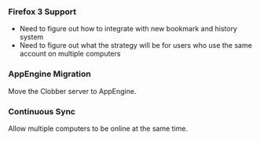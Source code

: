 ### Firefox 3 Support ###
  * Need to figure out how to integrate with new bookmark and history system
  * Need to figure out what the strategy will be for users who use the same account on multiple computers

### AppEngine Migration ###

Move the Clobber server to AppEngine.

### Continuous Sync ###

Allow multiple computers to be online at the same time.